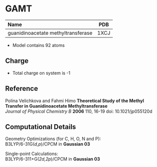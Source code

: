 GAMT
====

| Name               | PDB  |
| :----------------- | ---- |
| guanidinoacetate methyltransferase | 1XCJ |


- Model contains 92 atoms

Charge
------
- Total charge on system is -1

Reference
----------
Polina Velichkova and Fahmi Himo
**Theoretical Study of the Methyl Transfer in Guanidinoacetate Methyltransferase**  
*Journal of Physical Chemistry B* **2006** 110, 16-19 
doi: 10.1021/jp055120d

Computational Details
----------------------

Geometry Optimizations (for C, H, O, N and P):  
B3LYP/6-31G(*d,p*)/CPCM in **Gaussian 03**  

Single-point Calculations:  
B3LYP/6-311+G(*2d,2p*)/CPCM in **Gaussian 03**
